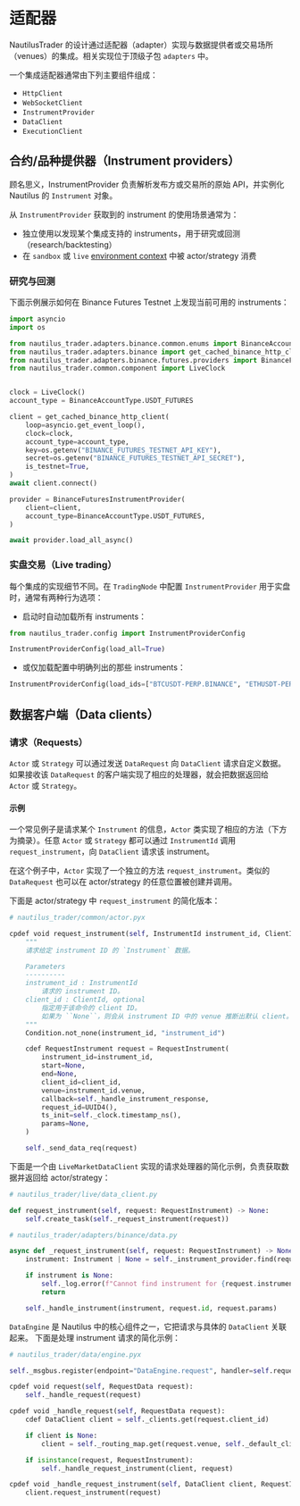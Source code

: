 # 适配器

NautilusTrader 的设计通过适配器（adapter）实现与数据提供者或交易场所（venues）的集成。相关实现位于顶级子包 `adapters` 中。

一个集成适配器通常由下列主要组件组成：

- `HttpClient`
- `WebSocketClient`
- `InstrumentProvider`
- `DataClient`
- `ExecutionClient`

## 合约/品种提供器（Instrument providers）

顾名思义，InstrumentProvider 负责解析发布方或交易所的原始 API，并实例化 Nautilus 的 `Instrument` 对象。

从 `InstrumentProvider` 获取到的 instrument 的使用场景通常为：

- 独立使用以发现某个集成支持的 instruments，用于研究或回测（research/backtesting）
- 在 `sandbox` 或 `live` [environment context](architecture.md#environment-contexts) 中被 actor/strategy 消费

### 研究与回测

下面示例展示如何在 Binance Futures Testnet 上发现当前可用的 instruments：

```python
import asyncio
import os

from nautilus_trader.adapters.binance.common.enums import BinanceAccountType
from nautilus_trader.adapters.binance import get_cached_binance_http_client
from nautilus_trader.adapters.binance.futures.providers import BinanceFuturesInstrumentProvider
from nautilus_trader.common.component import LiveClock


clock = LiveClock()
account_type = BinanceAccountType.USDT_FUTURES

client = get_cached_binance_http_client(
    loop=asyncio.get_event_loop(),
    clock=clock,
    account_type=account_type,
    key=os.getenv("BINANCE_FUTURES_TESTNET_API_KEY"),
    secret=os.getenv("BINANCE_FUTURES_TESTNET_API_SECRET"),
    is_testnet=True,
)
await client.connect()

provider = BinanceFuturesInstrumentProvider(
    client=client,
    account_type=BinanceAccountType.USDT_FUTURES,
)

await provider.load_all_async()
```

### 实盘交易（Live trading）

每个集成的实现细节不同。在 `TradingNode` 中配置 `InstrumentProvider` 用于实盘时，通常有两种行为选项：

- 启动时自动加载所有 instruments：

```python
from nautilus_trader.config import InstrumentProviderConfig

InstrumentProviderConfig(load_all=True)
```

- 或仅加载配置中明确列出的那些 instruments：

```python
InstrumentProviderConfig(load_ids=["BTCUSDT-PERP.BINANCE", "ETHUSDT-PERP.BINANCE"])
```

## 数据客户端（Data clients）

### 请求（Requests）

`Actor` 或 `Strategy` 可以通过发送 `DataRequest` 向 `DataClient` 请求自定义数据。如果接收该 `DataRequest` 的客户端实现了相应的处理器，就会把数据返回给 `Actor` 或 `Strategy`。

#### 示例

一个常见例子是请求某个 `Instrument` 的信息，`Actor` 类实现了相应的方法（下方为摘录）。任意 `Actor` 或 `Strategy` 都可以通过 `InstrumentId` 调用 `request_instrument`，向 `DataClient` 请求该 instrument。

在这个例子中，`Actor` 实现了一个独立的方法 `request_instrument`。类似的 `DataRequest` 也可以在 actor/strategy 的任意位置被创建并调用。

下面是 actor/strategy 中 `request_instrument` 的简化版本：

```python
# nautilus_trader/common/actor.pyx

cpdef void request_instrument(self, InstrumentId instrument_id, ClientId client_id=None):
    """
    请求给定 instrument ID 的 `Instrument` 数据。

    Parameters
    ----------
    instrument_id : InstrumentId
        请求的 instrument ID。
    client_id : ClientId, optional
        指定用于该命令的 client ID。
        如果为 ``None``，则会从 instrument ID 中的 venue 推断出默认 client。
    """
    Condition.not_none(instrument_id, "instrument_id")

    cdef RequestInstrument request = RequestInstrument(
        instrument_id=instrument_id,
        start=None,
        end=None,
        client_id=client_id,
        venue=instrument_id.venue,
        callback=self._handle_instrument_response,
        request_id=UUID4(),
        ts_init=self._clock.timestamp_ns(),
        params=None,
    )

    self._send_data_req(request)
```

下面是一个由 `LiveMarketDataClient` 实现的请求处理器的简化示例，负责获取数据并返回给 actor/strategy：

```python
# nautilus_trader/live/data_client.py

def request_instrument(self, request: RequestInstrument) -> None:
    self.create_task(self._request_instrument(request))

# nautilus_trader/adapters/binance/data.py

async def _request_instrument(self, request: RequestInstrument) -> None:
    instrument: Instrument | None = self._instrument_provider.find(request.instrument_id)

    if instrument is None:
        self._log.error(f"Cannot find instrument for {request.instrument_id}")
        return

    self._handle_instrument(instrument, request.id, request.params)
```

`DataEngine` 是 Nautilus 中的核心组件之一，它把请求与具体的 `DataClient` 关联起来。
下面是处理 instrument 请求的简化示例：

```python
# nautilus_trader/data/engine.pyx

self._msgbus.register(endpoint="DataEngine.request", handler=self.request)

cpdef void request(self, RequestData request):
    self._handle_request(request)

cpdef void _handle_request(self, RequestData request):
    cdef DataClient client = self._clients.get(request.client_id)

    if client is None:
        client = self._routing_map.get(request.venue, self._default_client)

    if isinstance(request, RequestInstrument):
        self._handle_request_instrument(client, request)

cpdef void _handle_request_instrument(self, DataClient client, RequestInstrument request):
    client.request_instrument(request)
```
